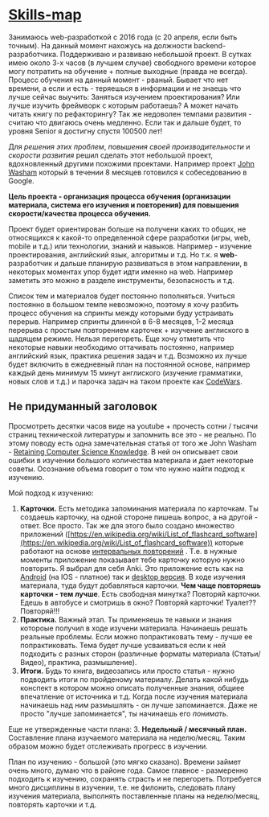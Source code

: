 # [Skills-map](/knowledges-list.md) #
Занимаюсь web-разработкой с 2016 года (с 20 апреля, если быть точным). На данный момент нахожусь на должности backend-разработчика. Поддерживаю и развиваю небольшой проект. В сутках имею около 3-х часов (в лучшем случае) свободного времени которое могу потратить на обучение + полные выходные (правда не всегда). Процесс обучения на данный момент - рваный. Бывает что нет времени, а если и есть - теряешься в информации и не знаешь что лучше сейчас выучить: Заняться изучением проектирования? Или лучше изучить фреймворк с которым работаешь? А может начать читать книгу по рефакторингу?
Так же недоволен темпами развития - считаю что двигаюсь очень медленно. Если так и дальше будет, то уровня Senior я достигну спустя 100500 лет! 

Для *решения этих проблем*, *повышения своей производительности* и *скорости развития* решил сделать этот небольшой проект, вдохновленный другими похожими проектами. Например проект [John Washam](https://github.com/Riko1/google-interview-university) который в течении 8 месяцев готовился к собеседованию в Google.

**Цель проекта - организация процесса обучения (организации материала, система его изучения и повторения) для повышения скорости/качества процесса обучения.**

Проект будет ориентирован больше на получени каких то общих, не относящихся к какой-то определенной сфере разработки (игры, web, mobile и т.д.) или технологии, знаний и навыков. Например - изучение проектирования, английский язык, алгоритмы и т.д. Но т.к. я **web**-разработчик и дальше планирую развиваться в этом направлении, в некоторых моментах упор будет идти именно на web. Например заметить это можно в разделе инструменты, безопасность и т.д.

Список тем и материалов будет постоянно пополняться.
Учиться постоянно в большом темпе невозможно, поэтому я хочу разбить процесс обучения на спринты между которыми буду устраивать перерыв. Например спринты длинной в 6-8 месяцев, 1-2 месяца перерыва с простым повторением карточек + изучение англиского в щадящем режиме. Нельзя перегореть.
Еще хочу отметить что некоторые навыки необходимо оттачивать постоянно, например английский язык, практика решения задач и т.д. Возможно их лучше будет включить в ежедневный план на постоянной основе, например каждый день минимум 15 минут англиского (изучение грамматики, новых слов и т.д.) и парочка задач на таком проекте как [CodeWars](https://www.codewars.com).

## Не придуманный заголовок ##
Просмотреть десятки часов виде на youtube + прочесть сотни / тысячи страниц технической литературы и запомнить все это - не реально. По этому поводу есть одна замечательная статья от того же John Washam - [Retaining Computer Science Knowledge](https://startupnextdoor.com/retaining-computer-science-knowledge/?src=gah-arch). В ней он описывает свои ошибки в изучении большого количества материала и дает некоторые советы. Осознание объема говорит о том что нужно найти подход к изучению.

Мой подход к изучению:
1. **Карточки.** Есть методика запоминания материала по карточкам. Ты создаешь карточку, на одной стороне пишешь вопрос, а на другой - ответ. Все просто. Так же для этого было создано множество приложений ([https://en.wikipedia.org/wiki/List_of_flashcard_software](https://en.wikipedia.org/wiki/List_of_flashcard_software)) которые работают на основе [интервальных повторений](https://ru.wikipedia.org/wiki/%D0%98%D0%BD%D1%82%D0%B5%D1%80%D0%B2%D0%B0%D0%BB%D1%8C%D0%BD%D1%8B%D0%B5_%D0%BF%D0%BE%D0%B2%D1%82%D0%BE%D1%80%D0%B5%D0%BD%D0%B8%D1%8F) . Т.е. в нужные моменты приложение показывает тебе карточку которую нужно повторить. Я выбрал для себя Anki. Это приложение есть как на [Android](https://play.google.com/store/apps/details?id=com.ichi2.anki&hl=ru) (на IOS - платное) так и [desktop версия](https://apps.ankiweb.net/). В ходе изучения материала, туда будут добавляться карточки. **Чем чаще повторяешь карточки - тем лучше**. Есть свободная минутка? Повторяй карточки. Едешь в автобусе и смотришь в окно? Повторяй карточки! Туалет?? Повторяй!!!
2. **Практика.** Важный этап. Ты применяешь те навыки и знания котороые получил в ходе изучени материала. Начинаешь решать реальные проблемы. Если можно попрактиковать тему - лучше ее попрактиковать. Тема будет лучше усваиваться если к ней подходить с разных сторон (различные форматы материала (Статьи/Видео), практика, размышление).
3. **Итоги.** Будь то книга, видеозапись или просто статья - нужно подводить итоги по пройденому материалу. Делать какой нибудь конспект в котором можно описать полученные знания, общиее впечатление от источника и т.д. Когда после изучения материала начинаешь над ним размышлять - он лучше запоминается. Даже не просто "лучше запоминается", ты начинаешь его *понимать*.


Еще не утвержденные части плана:
3. **Недельный / месячный план.** Составление плана изучаемого материала на неделю/месяц. Таким образом можно будет отслеживать прогресс в изучении.


План по изучению - большой (это мягко сказано). Времени займет очень много, думаю что в районе года.
Самое главное - размеренно подходить к изучению, сохранять страсть и не перегореть. Потребуется много дисциплины в изучении, т.е. не филонить, следовать плану изучения материала, выполнять поставленные планы на неделю/месяц, повторять карточки и т.д.
